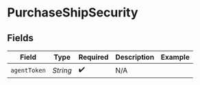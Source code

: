 # PurchaseShipSecurity


## Fields

| Field              | Type               | Required           | Description        | Example            |
| ------------------ | ------------------ | ------------------ | ------------------ | ------------------ |
| `agentToken`       | *String*           | :heavy_check_mark: | N/A                |                    |